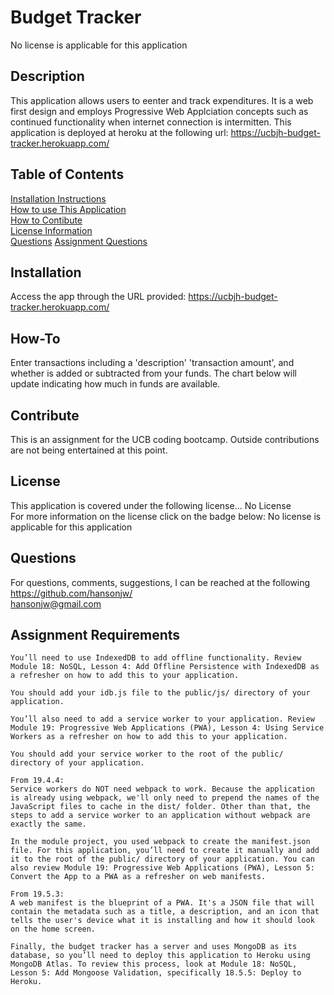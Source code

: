 # Budget Tracker  
No license is applicable for this application
## Description
This application allows users to eenter and track expenditures.  It is a web first design and employs Progressive Web Applciation concepts such as continued functionality when internet connection is intermitten.  This application is deployed at heroku at the following url:
https://ucbjh-budget-tracker.herokuapp.com/
## Table of Contents
[Installation Instructions](#installation)  
[How to use This Application](#how-to)  
[How to Contibute](#contribute)  
[License Information](#license)  
[Questions](#questions)
[Assignment Questions](#assignment)  
## Installation
Access the app through the URL provided:
https://ucbjh-budget-tracker.herokuapp.com/
## How-To
Enter transactions including a 'description' 'transaction amount', and whether is added or subtracted from your funds.  The chart below will update indicating how much in funds are available.
## Contribute
This is an assignment for the UCB coding bootcamp.  Outside contributions are not being entertained at this point.
## License
This application is covered under the following license...
No License  
For more information on the license click on the badge below:
No license is applicable for this application
## Questions
For questions, comments, suggestions, I can be reached at the following  
https://github.com/hansonjw/  
hansonjw@gmail.com
## Assignment Requirements

    You’ll need to use IndexedDB to add offline functionality. Review Module 18: NoSQL, Lesson 4: Add Offline Persistence with IndexedDB as a refresher on how to add this to your application.

    You should add your idb.js file to the public/js/ directory of your application.

    You’ll also need to add a service worker to your application. Review Module 19: Progressive Web Applications (PWA), Lesson 4: Using Service Workers as a refresher on how to add this to your application.

    You should add your service worker to the root of the public/ directory of your application.

    From 19.4.4:
    Service workers do NOT need webpack to work. Because the application is already using webpack, we'll only need to prepend the names of the JavaScript files to cache in the dist/ folder. Other than that, the steps to add a service worker to an application without webpack are exactly the same.

    In the module project, you used webpack to create the manifest.json file. For this application, you’ll need to create it manually and add it to the root of the public/ directory of your application. You can also review Module 19: Progressive Web Applications (PWA), Lesson 5: Convert the App to a PWA as a refresher on web manifests.

    From 19.5.3:
    A web manifest is the blueprint of a PWA. It's a JSON file that will contain the metadata such as a title, a description, and an icon that tells the user's device what it is installing and how it should look on the home screen.

    Finally, the budget tracker has a server and uses MongoDB as its database, so you’ll need to deploy this application to Heroku using MongoDB Atlas. To review this process, look at Module 18: NoSQL, Lesson 5: Add Mongoose Validation, specifically 18.5.5: Deploy to Heroku.
